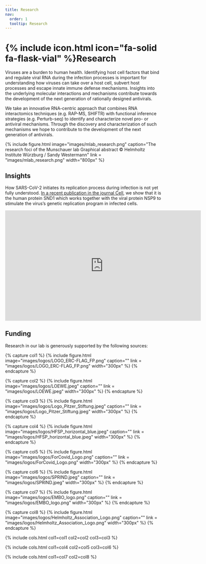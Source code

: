 ```yaml
---
title: Research
nav:
  order: 1
  tooltip: Research
---
```


# {% include icon.html icon="fa-solid fa-flask-vial" %}Research

Viruses are a burden to human health. Identifying host cell factors that bind and regulate viral RNA during the infection processes is important for understanding how viruses can take over a host cell, subvert host processes and escape innate immune defense mechanisms. Insights into the underlying molecular interactions and mechanisms contribute towards the development of the next generation of rationally designed antivirals. 

We take an innovative RNA-centric approach that combines RNA interactomics techniques (e.g. RAP-MS, SHIFTR) with functional inference strategies (e.g. Perturb-seq) to identify and characterize novel pro- or antiviral mechanisms. Through the discovery and characterization of such mechanisms we hope to contribute to the development of the next generation of antivirals.

{%
  include figure.html
  image="images/mlab_research.png"
  caption="The research foci of the Munschauer lab Graphical abstract © Helmholtz Institute Würzburg / Sandy Westermann"
  link = "images/mlab_research.png"
  width="800px"
%}


<!-- ![](https://www.youtube.com/embed/c57mRJEIfWc) -->

## Insights 

How SARS-CoV-2 initiates its replication process during infection is not yet fully understood. [In a recent publication in the journal Cell](https://doi.org/gstdzg), we show that it is the human protein SND1 which works together with the viral protein NSP9 to stimulate the virus’s genetic replication program in infected cells.

<iframe width="632" height="356" src="https://www.youtube.com/embed/c57mRJEIfWc" title="Unexpected findings on SARS-CoV-2 replication" frameborder="0" allow="accelerometer; autoplay; clipboard-write; encrypted-media; gyroscope; picture-in-picture; web-share" allowfullscreen></iframe> 


## Funding

Research in our lab is generously supported by the following sources:

{% capture col1 %}
{%
  include figure.html
  image="images/logos/LOGO_ERC-FLAG_FP.png"
  caption=""
  link = "images/logos/LOGO_ERC-FLAG_FP.png"
  width="300px"
%}
{% endcapture %}

{% capture col2 %}
{%
  include figure.html
  image="images/logos/LOEWE.jpeg"
  caption=""
  link = "images/logos/LOEWE.jpeg"
  width="300px"
%}
{% endcapture %}

{% capture col3 %}
{%
  include figure.html
  image="images/logos/Logo_Pitzer_Stiftung.jpeg"
  caption=""
  link = "images/logos/Logo_Pitzer_Stiftung.jpeg"
  width="300px"
%}
{% endcapture %}

{% capture col4 %}
{%
  include figure.html
  image="images/logos/HFSP_horizontal_blue.jpeg"
  caption=""
  link = "images/logos/HFSP_horizontal_blue.jpeg"
  width="300px"
%}
{% endcapture %}

{% capture col5 %}
{%
  include figure.html
  image="images/logos/ForCovid_Logo.png"
  caption=""
  link = "images/logos/ForCovid_Logo.png"
  width="300px"
%}
{% endcapture %}

{% capture col6 %}
{%
  include figure.html
  image="images/logos/SPRIND.jpeg"
  caption=""
  link = "images/logos/SPRIND.jpeg"
  width="300px"
%}
{% endcapture %}

{% capture col7 %}
{%
  include figure.html
  image="images/logos/EMBO_logo.png"
  caption=""
  link = "images/logos/EMBO_logo.png"
  width="300px"
%}
{% endcapture %}

{% capture col8 %}
{%
  include figure.html
  image="images/logos/Helmholtz_Association_Logo.png"
  caption=""
  link = "images/logos/Helmholtz_Association_Logo.png"
  width="300px"
%}
{% endcapture %}

{%
  include cols.html
  col1=col1
  col2=col2
  col3=col3
%}

{%
  include cols.html
  col1=col4
  col2=col5
  col3=col6
%}

{%
  include cols.html
  col1=col7
  col2=col8
%}